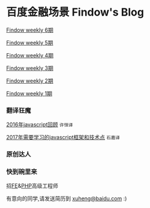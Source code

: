 百度金融场景 Findow's Blog
=====================

[Findow weekly 6期](https://github.com/Hunt-team/Blog/issues/7)

[Findow weekly 5期](https://github.com/Hunt-team/Blog/issues/6)

[Findow weekly 4期](https://github.com/Hunt-team/Blog/issues/5)

[Findow weekly 3期](https://github.com/Hunt-team/Blog/issues/3)

[Findow weekly 2期](https://github.com/Hunt-team/Blog/issues/2)

[Findow weekly 1期](https://github.com/Hunt-team/Blog/issues/1)


### 翻译狂魔
[2016年javascript回顾](http://cnedwan.com/2016/12/21/%E8%AF%91-2016%E5%B9%B4Javascript%E5%9B%9E%E9%A1%BE.html) `许恒译`

[2017年需要学习的javascript框架和技术点](https://github.com/Findow-team/Blog/issues/4) `石嘉译`

### 原创达人

### 快到碗里来

招[FE](https://github.com/Findow-team/Blog/issues/9)&[PHP](https://github.com/Findow-team/Blog/issues/8)高级工程师

有意向的同学,请发送简历到 xuheng@baidu.com :)
